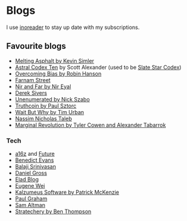 # Blogs

I use [inoreader](https://inoreader.com) to stay up date with my subscriptions.

## Favourite blogs

* [Melting Asphalt by Kevin Simler](https://meltingasphalt.com/)
* [Astral Codex Ten](https://astralcodexten.substack.com/) by Scott Alexander \(used to be [Slate Star Codex](https://slatestarcodex.com/)\)
* [Overcoming Bias by Robin Hanson](http://www.overcomingbias.com/)
* [Farnam Street](https://fs.blog/)
* [Nir and Far by Nir Eyal](https://www.nirandfar.com/)
* [Derek Sivers](https://sivers.org/)
* [Unenumerated by Nick Szabo](https://unenumerated.blogspot.com/)
* [Truthcoin by Paul Sztorc](http://www.truthcoin.info/)
* [Wait But Why by Tim Urban](https://waitbutwhy.com/)
* [Nassim Nicholas Taleb](https://medium.com/@nntaleb)
* [Marginal Revolution by Tyler Cowen and Alexander Tabarrok](https://marginalrevolution.com/)

### Tech

* [a16z](https://a16z.com/) and [Future](https://future.a16z.com/)
* [Benedict Evans](https://www.ben-evans.com/)
* [Balaji Srinivasan](https://balajis.com/)
* [Daniel Gross](https://dcgross.com/)
* [Elad Blog](http://blog.eladgil.com/)
* [Eugene Wei](https://www.eugenewei.com/)
* [Kalzumeus Software by Patrick McKenzie](https://www.kalzumeus.com/)
* [Paul Graham](http://paulgraham.com/articles.html)
* [Sam Altman](https://blog.samaltman.com/)
* [Stratechery by Ben Thompson](https://stratechery.com/)
